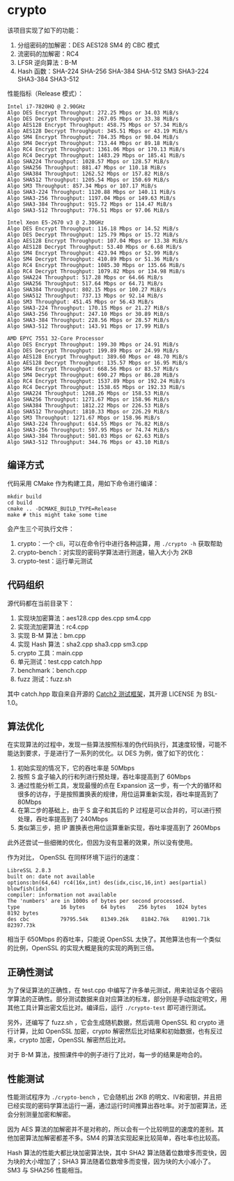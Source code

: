 # crypto

该项目实现了如下的功能：

1. 分组密码的加解密：DES AES128 SM4 的 CBC 模式
2. 流密码的加解密：RC4
3. LFSR 逆向算法：B-M
4. Hash 函数：SHA-224 SHA-256 SHA-384 SHA-512 SM3 SHA3-224 SHA3-384 SHA3-512

性能指标（Release 模式）：

```
Intel i7-7820HQ @ 2.90GHz
Algo DES Encrypt Throughput: 272.25 Mbps or 34.03 MiB/s
Algo DES Decrypt Throughput: 267.05 Mbps or 33.38 MiB/s
Algo AES128 Encrypt Throughput: 458.75 Mbps or 57.34 MiB/s
Algo AES128 Decrypt Throughput: 345.51 Mbps or 43.19 MiB/s
Algo SM4 Encrypt Throughput: 784.35 Mbps or 98.04 MiB/s
Algo SM4 Decrypt Throughput: 713.44 Mbps or 89.18 MiB/s
Algo RC4 Encrypt Throughput: 1361.06 Mbps or 170.13 MiB/s
Algo RC4 Decrypt Throughput: 1483.29 Mbps or 185.41 MiB/s
Algo SHA224 Throughput: 1028.57 Mbps or 128.57 MiB/s
Algo SHA256 Throughput: 881.47 Mbps or 110.18 MiB/s
Algo SHA384 Throughput: 1262.52 Mbps or 157.82 MiB/s
Algo SHA512 Throughput: 1205.54 Mbps or 150.69 MiB/s
Algo SM3 Throughput: 857.34 Mbps or 107.17 MiB/s
Algo SHA3-224 Throughput: 1120.88 Mbps or 140.11 MiB/s
Algo SHA3-256 Throughput: 1197.04 Mbps or 149.63 MiB/s
Algo SHA3-384 Throughput: 915.72 Mbps or 114.47 MiB/s
Algo SHA3-512 Throughput: 776.51 Mbps or 97.06 MiB/s

Intel Xeon E5-2670 v3 @ 2.30GHz
Algo DES Encrypt Throughput: 116.18 Mbps or 14.52 MiB/s
Algo DES Decrypt Throughput: 125.79 Mbps or 15.72 MiB/s
Algo AES128 Encrypt Throughput: 107.04 Mbps or 13.38 MiB/s
Algo AES128 Decrypt Throughput: 53.40 Mbps or 6.68 MiB/s
Algo SM4 Encrypt Throughput: 423.94 Mbps or 52.99 MiB/s
Algo SM4 Decrypt Throughput: 410.89 Mbps or 51.36 MiB/s
Algo RC4 Encrypt Throughput: 1085.30 Mbps or 135.66 MiB/s
Algo RC4 Decrypt Throughput: 1079.82 Mbps or 134.98 MiB/s
Algo SHA224 Throughput: 517.28 Mbps or 64.66 MiB/s
Algo SHA256 Throughput: 517.64 Mbps or 64.71 MiB/s
Algo SHA384 Throughput: 802.15 Mbps or 100.27 MiB/s
Algo SHA512 Throughput: 737.13 Mbps or 92.14 MiB/s
Algo SM3 Throughput: 451.45 Mbps or 56.43 MiB/s
Algo SHA3-224 Throughput: 170.15 Mbps or 21.27 MiB/s
Algo SHA3-256 Throughput: 247.10 Mbps or 30.89 MiB/s
Algo SHA3-384 Throughput: 228.56 Mbps or 28.57 MiB/s
Algo SHA3-512 Throughput: 143.91 Mbps or 17.99 MiB/s

AMD EPYC 7551 32-Core Processor
Algo DES Encrypt Throughput: 199.30 Mbps or 24.91 MiB/s
Algo DES Decrypt Throughput: 199.89 Mbps or 24.99 MiB/s
Algo AES128 Encrypt Throughput: 389.60 Mbps or 48.70 MiB/s
Algo AES128 Decrypt Throughput: 135.57 Mbps or 16.95 MiB/s
Algo SM4 Encrypt Throughput: 668.56 Mbps or 83.57 MiB/s
Algo SM4 Decrypt Throughput: 690.27 Mbps or 86.28 MiB/s
Algo RC4 Encrypt Throughput: 1537.89 Mbps or 192.24 MiB/s
Algo RC4 Decrypt Throughput: 1538.65 Mbps or 192.33 MiB/s
Algo SHA224 Throughput: 1268.26 Mbps or 158.53 MiB/s
Algo SHA256 Throughput: 1271.67 Mbps or 158.96 MiB/s
Algo SHA384 Throughput: 1812.22 Mbps or 226.53 MiB/s
Algo SHA512 Throughput: 1810.33 Mbps or 226.29 MiB/s
Algo SM3 Throughput: 1271.67 Mbps or 158.96 MiB/s
Algo SHA3-224 Throughput: 614.55 Mbps or 76.82 MiB/s
Algo SHA3-256 Throughput: 597.95 Mbps or 74.74 MiB/s
Algo SHA3-384 Throughput: 501.03 Mbps or 62.63 MiB/s
Algo SHA3-512 Throughput: 344.76 Mbps or 43.10 MiB/s
```

## 编译方式

代码采用 CMake 作为构建工具，用如下命令进行编译：

```shell
mkdir build
cd build
cmake .. -DCMAKE_BUILD_TYPE=Release
make # this might take some time
```

会产生三个可执行文件：

1. crypto：一个 cli，可以在命令行中进行各种运算，用 `./crypto -h` 获取帮助
2. crypto-bench：对实现的密码学算法进行测速，输入大小为 2KB
3. crypto-test：运行单元测试

## 代码组织

源代码都在当前目录下：

1. 实现块加密算法：aes128.cpp des.cpp sm4.cpp
2. 实现流加密算法：rc4.cpp
3. 实现 B-M 算法：bm.cpp
4. 实现 Hash 算法：sha2.cpp sha3.cpp sm3.cpp
5. crypto 工具：main.cpp
6. 单元测试：test.cpp catch.hpp
7. benchmark：bench.cpp
8. fuzz 测试：fuzz.sh

其中 catch.hpp 取自来自开源的 [Catch2 测试框架](https://github.com/catchorg/Catch2)，其开源 LICENSE 为 BSL-1.0。

## 算法优化

在实现算法的过程中，发现一些算法按照标准的伪代码执行，其速度较慢，可能不能达到要求，于是进行了一系列的优化。以 DES 为例，做了如下的优化：

1. 初始实现的情况下，它的吞吐率是 50Mbps
2. 按照 S 盒子输入的行和列进行预处理，吞吐率提高到了 60Mbps
3. 通过性能分析工具，发现最慢的点在 Expansion 这一步，有一个大的循环和很多的访存，于是按照置换表的规律，用位运算重新实现，吞吐率提高到了 80Mbps
4. 在第二步的基础上，由于 S 盒子和其后的 P 过程是可以合并的，可以进行预处理，吞吐率提高到了 240Mbps
5. 类似第三步，把 IP 置换表也用位运算重新实现，吞吐率提高到了 260Mbps

此外还尝试一些细微的优化，但因为没有显著的效果，所以没有使用。

作为对比， OpenSSL 在同样环境下运行的速度：

```
LibreSSL 2.8.3
built on: date not available
options:bn(64,64) rc4(16x,int) des(idx,cisc,16,int) aes(partial) blowfish(idx) 
compiler: information not available
The 'numbers' are in 1000s of bytes per second processed.
type             16 bytes     64 bytes    256 bytes   1024 bytes   8192 bytes
des cbc          79795.54k    81349.26k    81842.76k    81901.71k    82397.73k
```

相当于 650Mbps 的吞吐率，只能说 OpenSSL 太快了。其他算法也有一个类似的比例，OpenSSL 的实现大概是我的实现的两到三倍。

## 正确性测试

为了保证算法的正确性，在 test.cpp 中编写了许多单元测试，用来验证各个密码学算法的正确性。部分测试数据来自对应算法的标准，部分则是手动指定明文，用其他工具计算出密文后比对。编译后，运行 `./crypto-test` 即可进行测试。

另外，还编写了 fuzz.sh ，它会生成随机数据，然后调用 OpenSSL 和 crypto 进行计算，比如 OpenSSL 加密，crypto 解密然后比对结果和初始数据，也有反过来，crypto 加密，OpenSSL 解密然后比对。

对于 B-M 算法，按照课件中的例子进行了比对，每一步的结果是吻合的。

## 性能测试

性能测试程序为 `./crypto-bench` ，它会随机出 2KB 的明文、IV和密钥，并且把已经实现的密码学算法运行一遍，通过运行时间推算出吞吐率。对于加密算法，还会分别测量加密和解密。

因为 AES 算法的加解密并不是对称的，所以会有一个比较明显的速度的差别。其他加密算法加解密都差不多。SM4 的算法实现起来比较简单，吞吐率也比较高。

Hash 算法的性能大都比块加密算法快，其中 SHA2 算法随着位数增多而变快，因为块的大小增加了；SHA3 算法随着位数增多而变慢，因为块的大小减小了。SM3 与 SHA256 性能相当。
